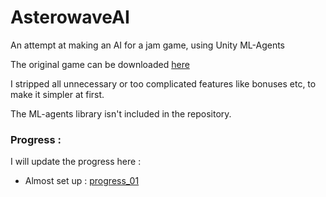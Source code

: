 # AsterowaveAI
An attempt at making an AI for a jam game, using Unity ML-Agents

The original game can be downloaded [here](https://globalgamejam.org/2017/games/asterowave)

I stripped all unnecessary or too complicated features like bonuses etc, to make it simpler at first.

The ML-agents library isn't included in the repository.

### Progress :

I will update the progress here :

- Almost set up :
[progress_01](progress/progress_01)
